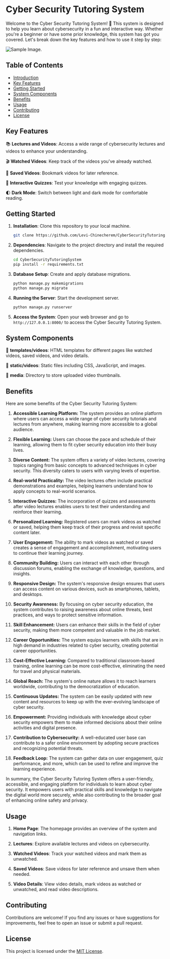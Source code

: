 # Cyber Security Tutoring System

Welcome to the Cyber Security Tutoring System! 🚀 This system is designed to help you learn about cybersecurity in a fun and interactive way. Whether you're a beginner or have some prior knowledge, this system has got you covered. Let's break down the key features and how to use it step by step:

![Sample Image](image).

## Table of Contents

- [Introduction](#cyber-security-tutoring-system)
- [Key Features](#key-features)
- [Getting Started](#getting-started)
- [System Components](#system-components)
- [Benefits](#benefits)
- [Usage](#usage)
- [Contributing](#contributing)
- [License](#license)

## Key Features

📚 **Lectures and Videos**: Access a wide range of cybersecurity lectures and videos to enhance your understanding.

🎬 **Watched Videos**: Keep track of the videos you've already watched.

💾 **Saved Videos**: Bookmark videos for later reference.

🎯 **Interactive Quizzes**: Test your knowledge with engaging quizzes.

🌓 **Dark Mode**: Switch between light and dark mode for comfortable reading.

## Getting Started

1. **Installation**: Clone this repository to your local machine.

    ```bash
    git clone https://github.com/Levi-Chinecherem/CyberSecurityTutoringSystem.git
    ```

2. **Dependencies**: Navigate to the project directory and install the required dependencies.

    ```bash
    cd CyberSecurityTutoringSystem
    pip install -r requirements.txt
    ```

3. **Database Setup**: Create and apply database migrations.

    ```bash
    python manage.py makemigrations
    python manage.py migrate
    ```

4. **Running the Server**: Start the development server.

    ```bash
    python manage.py runserver
    ```

5. **Access the System**: Open your web browser and go to `http://127.0.0.1:8000/` to access the Cyber Security Tutoring System.

## System Components

📂 **templates/videos**: HTML templates for different pages like watched videos, saved videos, and video details.

📂 **static/videos**: Static files including CSS, JavaScript, and images.

📂 **media**: Directory to store uploaded video thumbnails.

## Benefits

Here are some benefits of the Cyber Security Tutoring System:

1. **Accessible Learning Platform:** The system provides an online platform where users can access a wide range of cyber security tutorials and lectures from anywhere, making learning more accessible to a global audience.

2. **Flexible Learning:** Users can choose the pace and schedule of their learning, allowing them to fit cyber security education into their busy lives.

3. **Diverse Content:** The system offers a variety of video lectures, covering topics ranging from basic concepts to advanced techniques in cyber security. This diversity caters to users with varying levels of expertise.

4. **Real-world Practicality:** The video lectures often include practical demonstrations and examples, helping learners understand how to apply concepts to real-world scenarios.

5. **Interactive Quizzes:** The incorporation of quizzes and assessments after video lectures enables users to test their understanding and reinforce their learning.

6. **Personalized Learning:** Registered users can mark videos as watched or saved, helping them keep track of their progress and revisit specific content later.

7. **User Engagement:** The ability to mark videos as watched or saved creates a sense of engagement and accomplishment, motivating users to continue their learning journey.

8. **Community Building:** Users can interact with each other through discussion forums, enabling the exchange of knowledge, questions, and insights.

9. **Responsive Design:** The system's responsive design ensures that users can access content on various devices, such as smartphones, tablets, and desktops.

10. **Security Awareness:** By focusing on cyber security education, the system contributes to raising awareness about online threats, best practices, and ways to protect sensitive information.

11. **Skill Enhancement:** Users can enhance their skills in the field of cyber security, making them more competent and valuable in the job market.

12. **Career Opportunities:** The system equips learners with skills that are in high demand in industries related to cyber security, creating potential career opportunities.

13. **Cost-Effective Learning:** Compared to traditional classroom-based training, online learning can be more cost-effective, eliminating the need for travel and physical materials.

14. **Global Reach:** The system's online nature allows it to reach learners worldwide, contributing to the democratization of education.

15. **Continuous Updates:** The system can be easily updated with new content and resources to keep up with the ever-evolving landscape of cyber security.

16. **Empowerment:** Providing individuals with knowledge about cyber security empowers them to make informed decisions about their online activities and digital presence.

17. **Contribution to Cybersecurity:** A well-educated user base can contribute to a safer online environment by adopting secure practices and recognizing potential threats.

18. **Feedback Loop:** The system can gather data on user engagement, quiz performance, and more, which can be used to refine and improve the learning experience.

In summary, the Cyber Security Tutoring System offers a user-friendly, accessible, and engaging platform for individuals to learn about cyber security. It empowers users with practical skills and knowledge to navigate the digital world more securely, while also contributing to the broader goal of enhancing online safety and privacy.

## Usage

1. **Home Page**: The homepage provides an overview of the system and navigation links.

2. **Lectures**: Explore available lectures and videos on cybersecurity.

3. **Watched Videos**: Track your watched videos and mark them as unwatched.

4. **Saved Videos**: Save videos for later reference and unsave them when needed.

5. **Video Details**: View video details, mark videos as watched or unwatched, and read video descriptions.

## Contributing

Contributions are welcome! If you find any issues or have suggestions for improvements, feel free to open an issue or submit a pull request.

## License

This project is licensed under the [MIT License](LICENSE).


